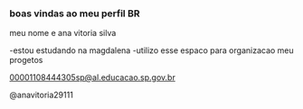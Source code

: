 ### boas vindas ao meu perfil BR

meu nome e ana vitoria silva

-estou estudando na magdalena
-utilizo esse espaco para organizacao meu progetos 

00001108444305sp@al.educacao.sp.gov.br

@anavitoria29111
